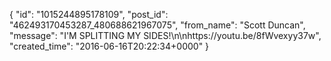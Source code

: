  {
   "id": "1015244895178109",
   "post_id": "462493170453287_480688621967075",
   "from_name": "Scott Duncan",
   "message": "I'M SPLITTING MY SIDES!\n\nhttps://youtu.be/8fWvexyy37w",
   "created_time": "2016-06-16T20:22:34+0000"
 }
